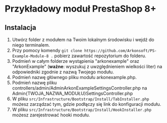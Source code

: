 # Przykładowy moduł PrestaShop 8+

## Instalacja

1. Utwórz folder z modułem na Twoim lokalnym środowisku i wejdź do niego terminalem.
2. Przy pomocy komendy `git clone https://github.com/Arkonsoft/PS-Example-Module-8 .` pobierz zawartość repozytorium do folderu.
3. Podmień w całym folderze wystąpienia "arkonexample" oraz "ArkonExample" (**ważne**: wyszukuj z uwzględnieniem wielkości liter) na odpowiedniki zgodnie z nazwą Twojego modułu.
4. Podmień nazwę głównego pliku modułu arkonexample.php.
5. Podmień nazwę pliku controllers/admin/AdminArkonExampleSettingsController.php na Admin{TWOJA_NAZWA_MODUŁU}SettingsController.php
6. W pliku `src/Infrastructure/Bootstrap/Install/TabInstaller.php` możesz zarządzać tym, gdzie podłączy się link do konfiguracji modułu.
7. W pliku `src/Infrastructure/Bootstrap/Install/HookInstaller.php` możesz zarejestrować hooki modułu.
